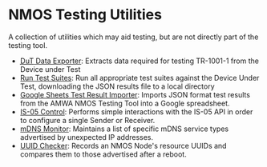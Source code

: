 # NMOS Testing Utilities

A collection of utilities which may aid testing, but are not directly part of the testing tool.

* [<abbr title="Device under Test">DuT</abbr> Data Exporter](dut-data-exporter): Extracts data required for testing TR-1001-1 from the Device under Test
* [Run Test Suites](run-test-suites): Run all appropriate test suites against the Device Under Test, downloading the JSON results file to a local directory
* [Google Sheets Test Result Importer](run-test-suites/gsheetsImport): Imports JSON format test results from the AMWA NMOS Testing Tool into a Google spreadsheet.
* [IS-05 Control](is-05-control): Performs simple interactions with the IS-05 API in order to configure a single Sender or Receiver.
* [mDNS Monitor](mdns-monitor): Maintains a list of specific mDNS service types advertised by unexpected IP addresses.
* [UUID Checker](uuid-checker): Records an NMOS Node's resource UUIDs and compares them to those advertised after a reboot.
